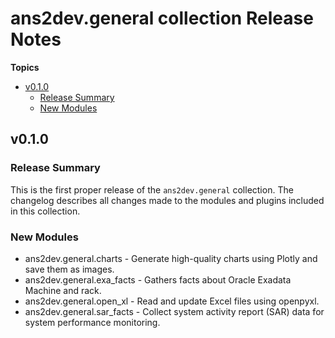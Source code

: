 # ans2dev\.general collection Release Notes

**Topics**

- <a href="#v0-1-0">v0\.1\.0</a>
    - <a href="#release-summary">Release Summary</a>
    - <a href="#new-modules">New Modules</a>

<a id="v0-1-0"></a>
## v0\.1\.0

<a id="release-summary"></a>
### Release Summary

This is the first proper release of the <code>ans2dev\.general</code> collection\.
The changelog describes all changes made to the modules and plugins included in this collection\.

<a id="new-modules"></a>
### New Modules

* ans2dev\.general\.charts \- Generate high\-quality charts using Plotly and save them as images\.
* ans2dev\.general\.exa\_facts \- Gathers facts about Oracle Exadata Machine and rack\.
* ans2dev\.general\.open\_xl \- Read and update Excel files using openpyxl\.
* ans2dev\.general\.sar\_facts \- Collect system activity report \(SAR\) data for system performance monitoring\.

